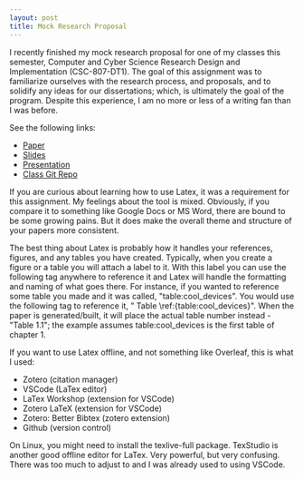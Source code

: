 ```yaml
---
layout: post
title: Mock Research Proposal
---
```


I recently finished my mock research proposal for one of my classes this semester, Computer and Cyber Science Research Design and Implementation (CSC-807-DT1). The goal of this assignment was to familiarize ourselves with the research process, and proposals, and to solidify any ideas for our dissertations; which, is ultimately the goal of the program. Despite this experience, I am no more or less of a writing fan than I was before.

See the following links:

- [Paper](https://raw.githubusercontent.com/micahflack/DSU/master/CSC807/Homework3/main.pdf)
- [Slides](https://raw.githubusercontent.com/micahflack/DSU/master/CSC807/Homework3/Homework3-slides.pdf)
- [Presentation](https://youtu.be/dG9xN_p8wAc)
- [Class Git Repo](https://github.com/micahflack/DSU/tree/master)

If you are curious about learning how to use Latex, it was a requirement for this assignment. My feelings about the tool is mixed. Obviously, if you compare it to something like Google Docs or MS Word, there are bound to be some growing pains. But it does make the overall theme and structure of your papers more consistent.

The best thing about Latex is probably how it handles your references, figures, and any tables you have created. Typically, when you create a figure or a table you will attach a label to it. With this label you can use the following tag anywhere to reference it and Latex will handle the formatting and naming of what goes there. For instance, if you wanted to reference some table you made and it was called, "table:cool_devices". You would use the following tag to reference it, " Table \ref:{table:cool_devices}". When the paper is generated/built, it will place the actual table number instead - "Table 1.1"; the example assumes table:cool_devices is the first table of chapter 1.

If you want to use Latex offline, and not something like Overleaf, this is what I used:

- Zotero (citation manager)
- VSCode (LaTex editor)
- LaTex Workshop (extension for VSCode)
- Zotero LaTeX (extension for VSCode)
- Zotero: Better Bibtex (zotero extension)
- Github (version control)

On Linux, you might need to install the texlive-full package. TexStudio is another good offline editor for LaTex. Very powerful, but very confusing. There was too much to adjust to and I was already used to using VSCode.